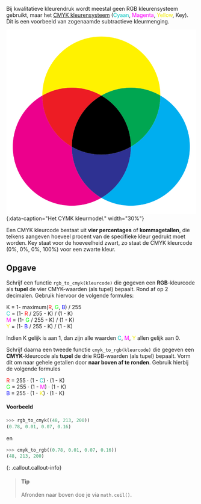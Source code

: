 Bij kwalitatieve kleurendruk wordt meestal geen RGB kleurensysteem gebruikt, maar het <a href="https://nl.wikipedia.org/wiki/CMYK" target="_blank">CMYK kleurensysteem</a> (<span style="color:#00C5C0">Cyaan</span>, <span style="color:#FD01FD">Magenta</span>, <span style="color:#F1EB01">Yellow</span>, Key). Dit is een voorbeeld van zogenaamde subtractieve kleurmenging. 

![Het CYMK kleurmodel.](media/CMYK.png "Afbeelding door Hemidah op Wikipedia."){:data-caption="Het CYMK kleurmodel." width="30%"}

Een CMYK kleurcode bestaat uit **vier percentages** of **kommagetallen**, die telkens aangeven hoeveel procent van de specifieke kleur gedrukt moet worden. Key staat voor de hoeveelheid zwart, zo staat de CMYK kleurcode (0%, 0%, 0%, 100%) voor een zwarte kleur.

## Opgave
Schrijf een functie `rgb_to_cmyk(kleurcode)` die gegeven een **RGB**-kleurcode als **tupel** de vier CMYK-waarden (als tupel) bepaalt. Rond af op 2 decimalen. Gebruik hiervoor de volgende formules:

<div class="dodona-centered-group">
    K = 1- maximum(<span style="color:#FF0000">R</span>, <span style="color:#00FF00">G</span>, <span style="color:#0000FF">B</span>) / 255<br/>
    <span style="color:#00C5C0">C</span> = (1- <span style="color:#FF0000">R</span> / 255 - K) / (1 - K)<br/>
    <span style="color:#FD01FD">M</span> = (1- <span style="color:#00FF00">G</span> / 255 - K) / (1 - K)<br/>
    <span style="color:#F1EB01">Y</span> = (1- <span style="color:#0000FF">B</span> / 255 - K) / (1 - K)
</div>

Indien K gelijk is aan 1, dan zijn alle waarden <span style="color:#00C5C0">C</span>, <span style="color:#FD01FD">M</span>, <span style="color:#F1EB01">Y</span> allen gelijk aan 0.

Schrijf daarna een tweede functie `cmyk_to_rgb(kleurcode)` die gegeven een **CMYK**-kleurcode als **tupel** de drie RGB-waarden (als tupel) bepaalt. Vorm dit om naar gehele getallen door **naar boven af te ronden**. Gebruik hierbij de volgende formules

<div class="dodona-centered-group">
    <span style="color:#FF0000">R</span> = 255 · (1 - <span style="color:#00C5C0">C</span>) · (1 - K) <br/>
    <span style="color:#00FF00">G</span> = 255 · (1 - <span style="color:#FD01FD">M</span>) · (1 - K) <br/>
    <span style="color:#0000FF">B</span> = 255 · (1 - <span style="color:#F1EB01">K</span>) · (1 - K)
</div>

#### Voorbeeld

```python
>>> rgb_to_cmyk((48, 213, 200))
(0.78, 0.01, 0.07, 0.16)
```

en 

```python
>>> cmyk_to_rgb((0.78, 0.01, 0.07, 0.16))
(48, 213, 200)
```


{: .callout.callout-info}
> #### Tip
> Afronden naar boven doe je via `math.ceil()`.